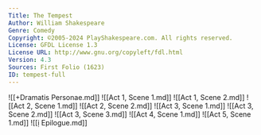 ```yaml
---
Title: The Tempest
Author: William Shakespeare
Genre: Comedy
Copyright: ©2005-2024 PlayShakespeare.com. All rights reserved.
License: GFDL License 1.3
License URL: http://www.gnu.org/copyleft/fdl.html
Version: 4.3
Sources: First Folio (1623)
ID: tempest-full
---
```


![[+Dramatis Personae.md]]
![[Act 1, Scene 1.md]]
![[Act 1, Scene 2.md]]
![[Act 2, Scene 1.md]]
![[Act 2, Scene 2.md]]
![[Act 3, Scene 1.md]]
![[Act 3, Scene 2.md]]
![[Act 3, Scene 3.md]]
![[Act 4, Scene 1.md]]
![[Act 5, Scene 1.md]]
![[ị Epilogue.md]]


